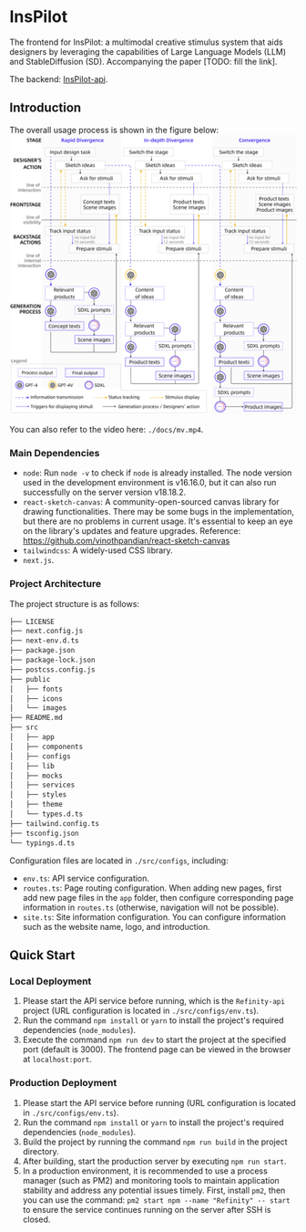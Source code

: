 # InsPilot
The frontend for InsPilot: a multimodal creative stimulus system that aids designers by leveraging the capabilities of Large Language Models (LLM) and StableDiffusion (SD). Accompanying the paper [TODO: fill the link].

The backend: [InsPilot-api](https://github.com/LBruyne/InsPilot-api).

## Introduction

The overall usage process is shown in the figure below:
![process](./docs/process.png)

You can also refer to the video here: `./docs/mv.mp4`.

### Main Dependencies

- `node`: Run `node -v` to check if `node` is already installed. The node version used in the development environment is v16.16.0, but it can also run successfully on the server version v18.18.2.
- `react-sketch-canvas`: A community-open-sourced canvas library for drawing functionalities. There may be some bugs in the implementation, but there are no problems in current usage. It's essential to keep an eye on the library's updates and feature upgrades. Reference: <https://github.com/vinothpandian/react-sketch-canvas>
- `tailwindcss`: A widely-used CSS library.
- `next.js`.

### Project Architecture

The project structure is as follows:

``` sh
├── LICENSE
├── next.config.js
├── next-env.d.ts
├── package.json
├── package-lock.json
├── postcss.config.js
├── public
│   ├── fonts
│   ├── icons
│   └── images
├── README.md
├── src
│   ├── app
│   ├── components
│   ├── configs
│   ├── lib
│   ├── mocks
│   ├── services
│   ├── styles
│   ├── theme
│   └── types.d.ts
├── tailwind.config.ts
├── tsconfig.json
└── typings.d.ts
```

Configuration files are located in `./src/configs`, including:

- `env.ts`: API service configuration.
- `routes.ts`: Page routing configuration. When adding new pages, first add new page files in the `app` folder, then configure corresponding page information in `routes.ts` (otherwise, navigation will not be possible).
- `site.ts`: Site information configuration. You can configure information such as the website name, logo, and introduction.

## Quick Start

### Local Deployment

1. Please start the API service before running, which is the `Refinity-api` project (URL configuration is located in `./src/configs/env.ts`).
2. Run the command `npm install` or `yarn` to install the project's required dependencies (`node_modules`).
3. Execute the command `npm run dev` to start the project at the specified port (default is 3000).
   The frontend page can be viewed in the browser at `localhost:port`.

### Production Deployment

1. Please start the API service before running (URL configuration is located in `./src/configs/env.ts`).
2. Run the command `npm install` or `yarn` to install the project's required dependencies (`node_modules`).
3. Build the project by running the command `npm run build` in the project directory.
4. After building, start the production server by executing `npm run start`.
5. In a production environment, it is recommended to use a process manager (such as PM2) and monitoring tools to maintain application stability and address any potential issues timely. First, install `pm2`, then you can use the command: `pm2 start npm --name "Refinity" -- start` to ensure the service continues running on the server after SSH is closed.
